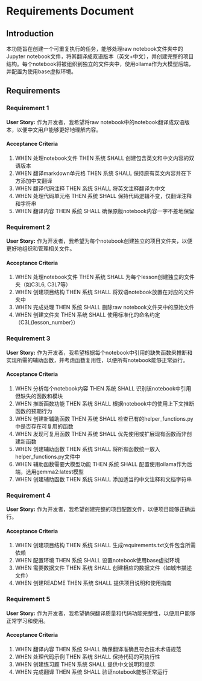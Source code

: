 # Requirements Document

## Introduction

本功能旨在创建一个可重复执行的任务，能够处理raw notebook文件夹中的Jupyter notebook文件，将其翻译成双语版本（英文+中文），并创建完整的项目结构。每个notebook将被组织到独立的文件夹中，使用ollama作为大模型后端，并配置为使用base虚拟环境。

## Requirements

### Requirement 1

**User Story:** 作为开发者，我希望将raw notebook中的notebook翻译成双语版本，以便中文用户能够更好地理解内容。

#### Acceptance Criteria

1. WHEN 处理notebook文件 THEN 系统 SHALL 创建包含英文和中文内容的双语版本
2. WHEN 翻译markdown单元格 THEN 系统 SHALL 保持原有英文内容并在下方添加中文翻译
3. WHEN 翻译代码注释 THEN 系统 SHALL 将英文注释翻译为中文
4. WHEN 处理代码单元格 THEN 系统 SHALL 保持代码逻辑不变，仅翻译注释和字符串
5. WHEN 翻译内容 THEN 系统 SHALL 确保原版notebook内容一字不差地保留

### Requirement 2

**User Story:** 作为开发者，我希望为每个notebook创建独立的项目文件夹，以便更好地组织和管理相关文件。

#### Acceptance Criteria

1. WHEN 处理notebook文件 THEN 系统 SHALL 为每个lesson创建独立的文件夹（如C3L6, C3L7等）
2. WHEN 创建项目结构 THEN 系统 SHALL 将双语notebook放置在对应的文件夹中
3. WHEN 完成处理 THEN 系统 SHALL 删除raw notebook文件夹中的原始文件
4. WHEN 创建文件夹 THEN 系统 SHALL 使用标准化的命名约定（C3L{lesson_number}）

### Requirement 3

**User Story:** 作为开发者，我希望根据每个notebook中引用的缺失函数来推断和实现所需的辅助函数，并考虑函数复用性，以便所有notebook能够正常运行。

#### Acceptance Criteria

1. WHEN 分析每个notebook内容 THEN 系统 SHALL 识别该notebook中引用但缺失的函数和模块
2. WHEN 推断函数功能 THEN 系统 SHALL 根据notebook中的使用上下文推断函数的预期行为
3. WHEN 创建新辅助函数 THEN 系统 SHALL 检查已有的helper_functions.py中是否存在可复用的函数
4. WHEN 发现可复用函数 THEN 系统 SHALL 优先使用或扩展现有函数而非创建新函数
5. WHEN 创建辅助函数 THEN 系统 SHALL 将所有函数统一放入helper_functions.py文件中
6. WHEN 辅助函数需要大模型功能 THEN 系统 SHALL 配置使用ollama作为后端，选用gemma2:latest模型
7. WHEN 创建辅助函数 THEN 系统 SHALL 添加适当的中文注释和文档字符串

### Requirement 4

**User Story:** 作为开发者，我希望创建完整的项目配置文件，以便项目能够正确运行。

#### Acceptance Criteria

1. WHEN 创建项目结构 THEN 系统 SHALL 生成requirements.txt文件包含所需依赖
2. WHEN 配置环境 THEN 系统 SHALL 设置notebook使用base虚拟环境
3. WHEN 需要数据文件 THEN 系统 SHALL 创建相应的数据文件（如城市描述文件）
4. WHEN 创建README THEN 系统 SHALL 提供项目说明和使用指南

### Requirement 5

**User Story:** 作为开发者，我希望确保翻译质量和代码功能完整性，以便用户能够正常学习和使用。

#### Acceptance Criteria

1. WHEN 翻译内容 THEN 系统 SHALL 确保翻译准确且符合技术术语规范
2. WHEN 处理代码示例 THEN 系统 SHALL 保持代码的可执行性
3. WHEN 创建练习题 THEN 系统 SHALL 提供中文说明和提示
4. WHEN 完成翻译 THEN 系统 SHALL 验证notebook能够正常运行